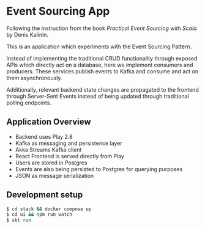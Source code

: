 # Event Sourcing App
Following the instruction from the book *Practical Event Sourcing with Scala* by Denis Kalinin.

This is an application which experiments with the Event Sourcing Pattern. 

Instead of implementing the traditional CRUD functionality through exposed APIs which directly act on a database, here we implement consumers and producers. These services publish events to Kafka and consume and act on them asynchronously. 

Additionally, relevant backend state changes are propagated to the frontend through Server-Sent Events instead of being updated through traditional polling endpoints.

## Application Overview
* Backend uses Play 2.8
* Kafka as messaging and persistence layer
* Akka Streams Kafka client 
* React Frontend is served directly from Play
* Users are stored in Postgres
* Events are also being persisted to Postgres for querying purposes
* JSON as message serialization

## Development setup
```bash
$ cd stack && docker compose up
$ cd ui && npm run watch
$ sbt run
```
